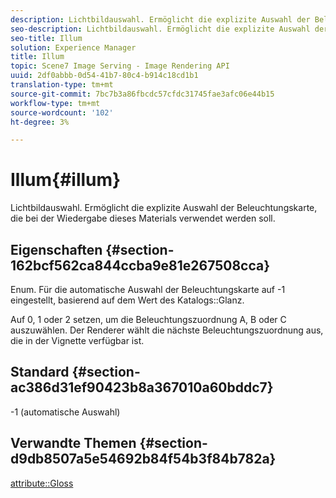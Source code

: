 ```yaml
---
description: Lichtbildauswahl. Ermöglicht die explizite Auswahl der Beleuchtungskarte, die bei der Wiedergabe dieses Materials verwendet werden soll.
seo-description: Lichtbildauswahl. Ermöglicht die explizite Auswahl der Beleuchtungskarte, die bei der Wiedergabe dieses Materials verwendet werden soll.
seo-title: Illum
solution: Experience Manager
title: Illum
topic: Scene7 Image Serving - Image Rendering API
uuid: 2df0abbb-0d54-41b7-80c4-b914c18cd1b1
translation-type: tm+mt
source-git-commit: 7bc7b3a86fbcdc57cfdc31745fae3afc06e44b15
workflow-type: tm+mt
source-wordcount: '102'
ht-degree: 3%

---
```



# Illum{#illum}

Lichtbildauswahl. Ermöglicht die explizite Auswahl der Beleuchtungskarte, die bei der Wiedergabe dieses Materials verwendet werden soll.

## Eigenschaften {#section-162bcf562ca844ccba9e81e267508cca}

Enum. Für die automatische Auswahl der Beleuchtungskarte auf -1 eingestellt, basierend auf dem Wert des Katalogs::Glanz.

Auf 0, 1 oder 2 setzen, um die Beleuchtungszuordnung A, B oder C auszuwählen. Der Renderer wählt die nächste Beleuchtungszuordnung aus, die in der Vignette verfügbar ist.

## Standard {#section-ac386d31ef90423b8a367010a60bddc7}

-1 (automatische Auswahl)

## Verwandte Themen {#section-d9db8507a5e54692b84f54b3f84b782a}

[attribute::Gloss](../../../../../ir-api/material-cat/image-rendering-api-ref/c-ir-material-catalog/c-ir-material-data-reference/r-ir-cat-gloss.md#reference-5277f62a67e2408ab94699aa712f1eeb)
